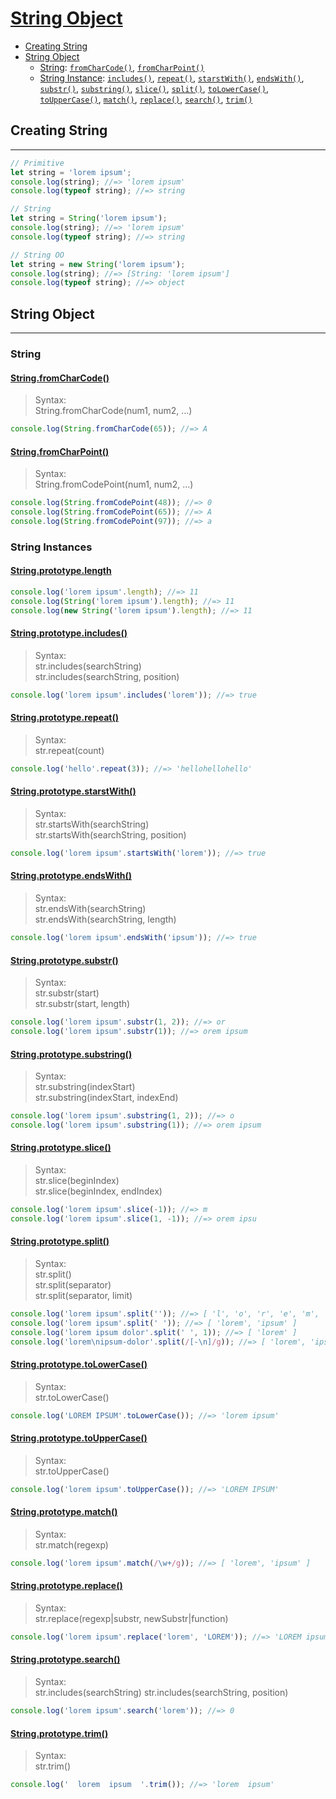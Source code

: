 # [String Object](https://developer.mozilla.org/en-US/docs/Web/JavaScript/Reference/Global_Objects/String)

- [Creating String](#creating-string)
- [String Object](#string-syntax)
  - [String](#string-methods): [`fromCharCode()`](#string.fromCharCode), [`fromCharPoint()`](#string.fromCharPoint)
  - [String Instance](#string-instances): [`includes()`](#stringprototypeincludes), [`repeat()`](#stringprototyperepeat), [`starstWith()`](#stringprototypestarstwith), [`endsWith()`](#stringprototypeendswith), [`substr()`](#stringprototypesubstr), [`substring()`](#stringprototypesubstring), [`slice()`](#stringprototypeslice), [`split()`](#stringprototypesplit), [`toLowerCase()`](#stringprototypetolowercase), [`toUpperCase()`](#stringprototypetouppercase), [`match()`](#stringprototypematch), [`replace()`](#stringprototypereplace), [`search()`](#stringprototypesearch), [`trim()`](#stringprototypetrim)

## Creating String

---

```js
// Primitive
let string = 'lorem ipsum';
console.log(string); //=> 'lorem ipsum'
console.log(typeof string); //=> string
```

```js
// String
let string = String('lorem ipsum');
console.log(string); //=> 'lorem ipsum'
console.log(typeof string); //=> string
```

```js
// String OO
let string = new String('lorem ipsum');
console.log(string); //=> [String: 'lorem ipsum']
console.log(typeof string); //=> object
```

## String Object

---

### String

#### [String.fromCharCode()](https://developer.mozilla.org/en-US/docs/Web/JavaScript/Reference/Global_Objects/String/fromCharCode)

> Syntax:<br>
> String.fromCharCode(num1, num2, ...)

```js
console.log(String.fromCharCode(65)); //=> A
```

#### [String.fromCharPoint()](https://developer.mozilla.org/en-US/docs/Web/JavaScript/Reference/Global_Objects/String/fromCharPoint)

> Syntax:<br>
> String.fromCodePoint(num1, num2, ...)

```js
console.log(String.fromCodePoint(48)); //=> 0
console.log(String.fromCodePoint(65)); //=> A
console.log(String.fromCodePoint(97)); //=> a
```

### String Instances

#### [String.prototype.length](https://developer.mozilla.org/en-US/docs/Web/JavaScript/Reference/Global_Objects/String/length)

```js
console.log('lorem ipsum'.length); //=> 11
console.log(String('lorem ipsum').length); //=> 11
console.log(new String('lorem ipsum').length); //=> 11
```

#### [String.prototype.includes()](https://developer.mozilla.org/en-US/docs/Web/JavaScript/Reference/Global_Objects/String/includes)

> Syntax:<br>
> str.includes(searchString)<br>
> str.includes(searchString, position)

```js
console.log('lorem ipsum'.includes('lorem')); //=> true
```

#### [String.prototype.repeat()](https://developer.mozilla.org/en-US/docs/Web/JavaScript/Reference/Global_Objects/String/repeat)

> Syntax:<br>
> str.repeat(count)

```js
console.log('hello'.repeat(3)); //=> 'hellohellohello'
```

#### [String.prototype.starstWith()](https://developer.mozilla.org/en-US/docs/Web/JavaScript/Reference/Global_Objects/String/starstWith)

> Syntax:<br>
> str.startsWith(searchString)<br>
> str.startsWith(searchString, position)

```js
console.log('lorem ipsum'.startsWith('lorem')); //=> true
```

#### [String.prototype.endsWith()](https://developer.mozilla.org/en-US/docs/Web/JavaScript/Reference/Global_Objects/String/endsWith)

> Syntax:<br>
> str.endsWith(searchString)<br>
> str.endsWith(searchString, length)

```js
console.log('lorem ipsum'.endsWith('ipsum')); //=> true
```

#### [String.prototype.substr()](https://developer.mozilla.org/en-US/docs/Web/JavaScript/Reference/Global_Objects/String/substr)

> Syntax:<br>
> str.substr(start)<br>
> str.substr(start, length)

```js
console.log('lorem ipsum'.substr(1, 2)); //=> or
console.log('lorem ipsum'.substr(1)); //=> orem ipsum
```

#### [String.prototype.substring()](https://developer.mozilla.org/en-US/docs/Web/JavaScript/Reference/Global_Objects/String/substring)

> Syntax:<br>
> str.substring(indexStart)<br>
> str.substring(indexStart, indexEnd)

```js
console.log('lorem ipsum'.substring(1, 2)); //=> o
console.log('lorem ipsum'.substring(1)); //=> orem ipsum
```

#### [String.prototype.slice()](https://developer.mozilla.org/en-US/docs/Web/JavaScript/Reference/Global_Objects/String/slice)

> Syntax:<br>
> str.slice(beginIndex)<br>
> str.slice(beginIndex, endIndex)

```js
console.log('lorem ipsum'.slice(-1)); //=> m
console.log('lorem ipsum'.slice(1, -1)); //=> orem ipsu
```

#### [String.prototype.split()](https://developer.mozilla.org/en-US/docs/Web/JavaScript/Reference/Global_Objects/String/split)

> Syntax:<br>
> str.split()<br>
> str.split(separator)<br>
> str.split(separator, limit)

```js
console.log('lorem ipsum'.split('')); //=> [ 'l', 'o', 'r', 'e', 'm', ' ', 'i', 'p', 's', 'u', 'm' ]
console.log('lorem ipsum'.split(' ')); //=> [ 'lorem', 'ipsum' ]
console.log('lorem ipsum dolor'.split(' ', 1)); //=> [ 'lorem' ]
console.log('lorem\nipsum-dolor'.split(/[-\n]/g)); //=> [ 'lorem', 'ipsum', 'dolor' ]
```

#### [String.prototype.toLowerCase()](https://developer.mozilla.org/en-US/docs/Web/JavaScript/Reference/Global_Objects/String/toLowerCase)

> Syntax:<br>
> str.toLowerCase()

```js
console.log('LOREM IPSUM'.toLowerCase()); //=> 'lorem ipsum'
```

#### [String.prototype.toUpperCase()](https://developer.mozilla.org/en-US/docs/Web/JavaScript/Reference/Global_Objects/String/toUpperCase)

> Syntax:<br>
> str.toUpperCase()

```js
console.log('lorem ipsum'.toUpperCase()); //=> 'LOREM IPSUM'
```

#### [String.prototype.match()](https://developer.mozilla.org/en-US/docs/Web/JavaScript/Reference/Global_Objects/String/match)

> Syntax:<br>
> str.match(regexp)

```js
console.log('lorem ipsum'.match(/\w+/g)); //=> [ 'lorem', 'ipsum' ]
```

#### [String.prototype.replace()](https://developer.mozilla.org/en-US/docs/Web/JavaScript/Reference/Global_Objects/String/replace)

> Syntax:<br>
> str.replace(regexp|substr, newSubstr|function)

```js
console.log('lorem ipsum'.replace('lorem', 'LOREM')); //=> 'LOREM ipsum'
```

#### [String.prototype.search()](https://developer.mozilla.org/en-US/docs/Web/JavaScript/Reference/Global_Objects/String/search)

> Syntax:<br>
> str.includes(searchString)
> str.includes(searchString, position)

```js
console.log('lorem ipsum'.search('lorem')); //=> 0
```

#### [String.prototype.trim()](https://developer.mozilla.org/en-US/docs/Web/JavaScript/Reference/Global_Objects/String/trim)

> Syntax:<br>
> str.trim()

```js
console.log('  lorem  ipsum  '.trim()); //=> 'lorem  ipsum'
```
